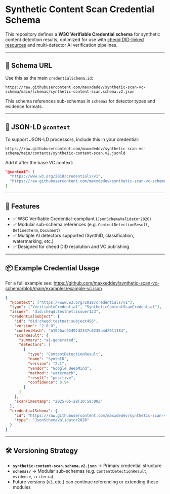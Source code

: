 # Synthetic Content Scan Credential Schema

This repository defines a **W3C Verifiable Credential schema** for synthetic content detection results, optimized for use with [cheqd DID-linked resources](https://cheqd.io) and multi-detector AI verification pipelines.

---

## 📄 Schema URL

Use this as the main `credentialSchema.id`:

```
https://raw.githubusercontent.com/maxxdedev/synthetic-scan-vc-schema/main/schemas/synthetic-content-scan.schema.v2.json
```

This schema references sub-schemas in `schemas` for detector types and evidence formats.

---

## 🧠 JSON-LD `@context` 

To support JSON-LD processors, include this in your credential:

```
https://raw.githubusercontent.com/maxxdedev/synthetic-scan-vc-schema/main/contexts/synthetic-content-scan.v2.jsonld
```

Add it after the base VC context:

```json
"@context": [
  "https://www.w3.org/2018/credentials/v1",
  "https://raw.githubusercontent.com/maxxdedev/synthetic-scan-vc-schema/main/contexts/synthetic-content-scan.v2.jsonld"
]
```

---

## 🧩 Features

- ✅ W3C Verifiable Credential–compliant (`JsonSchemaValidator2020`)
- ✅ Modular sub-schema references (e.g. `ContentDetectionResult`, `DefinedTerm`, `Document`)
- ✅ Multiple AI detectors supported (SynthID, classification, watermarking, etc.)
- ✅ Designed for cheqd DID resolution and VC publishing

---

## 📦 Example Credential Usage

For a full example see: https://github.com/maxxeddev/synthetic-scan-vc-schema/blob/main/examples/example-vc.json

```json
{
  "@context": ["https://www.w3.org/2018/credentials/v1"],
  "type": ["VerifiableCredential", "SyntheticContentScanCredential"],
  "issuer": "did:cheqd:testnet:issuer123",
  "credentialSubject": {
    "id": "did:cheqd:testnet:subject456",
    "version": "2.0.0",
    "contentHash": "b1946ac92492d2347c6235b4d2611184",
    "scanResult": {
      "summary": "ai-generated",
      "detectors": [
        {
          "type": "ContentDetectionResult",
          "name": "SynthID",
          "version": "2.1",
          "vendor": "Google DeepMind",
          "method": "watermark",
          "result": "positive",
          "confidence": 0.94
        }
      ]
    },
    "scanTimestamp": "2025-05-28T10:59:00Z"
  },
  "credentialSchema": {
    "id": "https://raw.githubusercontent.com/maxxdedev/synthetic-scan-vc-schema/main/schemas/synthetic-content-scan.schema.v2.json",
    "type": "JsonSchemaValidator2020"
  }
}
```

---

## 🛠 Versioning Strategy

- **`synthetic-content-scan.schema.v2.json`** → Primary credential structure
- **`schemas/`** → Modular sub-schemas (e.g. `ContentDetectionResult`, `evidence`, `criteria`)
- Future versions (`v3`, etc.) can continue referencing or extending these modules

